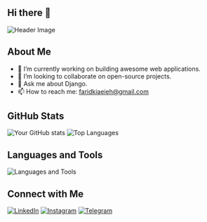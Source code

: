 ## Hi there 👋

![Header Image](https://wallpapercave.com/wp/wp5565615.jpg)

## About Me

- 🔭 I’m currently working on building awesome web applications.
- 👯 I’m looking to collaborate on open-source projects.
- 💬 Ask me about Django.
- 📫 How to reach me: [faridkiaeieh@gmail.com](mailto:faridkiaeieh@gmail.com)

## GitHub Stats

![Your GitHub stats](https://github-readme-stats.vercel.app/api?username=faridkia&show_icons=true&theme=radical&count_private=true&include_all_commits=true&token=YOUR_GITHUB_TOKEN)
![Top Languages](https://github-readme-stats.vercel.app/api/top-langs/?username=faridkia&layout=compact&theme=radical)



## Languages and Tools

![Languages and Tools](https://skillicons.dev/icons?i=python,js,html,css,django,postgresql,mysql,git,github,vscode,redis,docker,linux)


## Connect with Me

[![LinkedIn](https://img.shields.io/badge/LinkedIn-blue?style=for-the-badge&logo=linkedin)](https://www.linkedin.com/in/faridkiaeieh)
[![Instagram](https://img.shields.io/badge/Instagram-C13584?style=for-the-badge&logo=instagram&logoColor=white)](https://instagram.com/faridkiaei_)
[![Telegram](https://img.shields.io/badge/Telegram-2CA5E0?style=for-the-badge&logo=telegram&logoColor=white)](https://t.me/faridkiaei)
<!--
**faridkia/faridkia** is a ✨ _special_ ✨ repository because its `README.md` (this file) appears on your GitHub profile.

Here are some ideas to get you started:

- 🔭 I’m currently working on ...
- 🌱 I’m currently learning ...
- 👯 I’m looking to collaborate on ...
- 🤔 I’m looking for help with ...
- 💬 Ask me about ...
- 📫 How to reach me: ...
- 😄 Pronouns: ...
- ⚡ Fun fact: ...
-->
